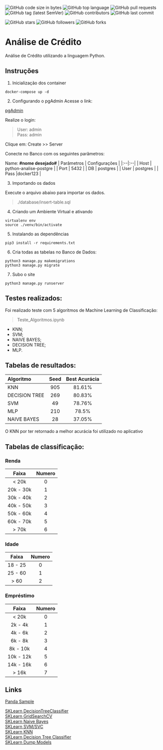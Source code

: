 ![GitHub code size in bytes](https://img.shields.io/github/languages/code-size/rauanisanfelice/python-analise-credito.svg)
![GitHub top language](https://img.shields.io/github/languages/top/rauanisanfelice/python-analise-credito.svg)
![GitHub pull requests](https://img.shields.io/github/issues-pr/rauanisanfelice/python-analise-credito.svg)
![GitHub tag (latest SemVer)](https://img.shields.io/github/tag/rauanisanfelice/python-analise-credito.svg)
![GitHub contributors](https://img.shields.io/github/contributors/rauanisanfelice/python-analise-credito.svg)
![GitHub last commit](https://img.shields.io/github/last-commit/rauanisanfelice/python-analise-credito.svg)

![GitHub stars](https://img.shields.io/github/stars/rauanisanfelice/python-analise-credito.svg?style=social)
![GitHub followers](https://img.shields.io/github/followers/rauanisanfelice.svg?style=social)
![GitHub forks](https://img.shields.io/github/forks/rauanisanfelice/python-analise-credito.svg?style=social)


# Análise de Crédito

Análise de Crédito utilizando a linguagem Python.

## Instruções

1. Inicialização dos container
```
docker-compose up -d
```

2. Configurando o pgAdmin
Acesse o link:

[pgAdmin](http://localhost:80/)

Realize o login:

>User: admin  
>Pass: admin

Clique em: Create >> Server

Conecte no Banco com os seguintes parâmetros:

Name: **#nome desejado#**
| Parâmetros | Configurações |
|:--|:--|
| Host | python-analise-postgre |
| Port | 5432 |
| DB | postgres |
| User | postgres |
| Pass |docker123 |

3. Importando os dados

Execute o arquivo abaixo para importar os dados.
> ./database/insert-table.sql

4. Criando um Ambiente Virtual e ativando

```
virtualenv env
source ./venv/bin/activate
```

5. Instalando as dependências

```
pip3 install -r requirements.txt
```

6. Cria todas as tabelas no Banco de Dados:
```
python3 manage.py makemigrations
python3 manage.py migrate
```

7. Subo o site
```
python3 manage.py runserver
```

## Testes realizados:

Foi realizado teste com 5 algoritmos de Machine Learning de Classificação:

> Teste_Algoritmos.ipynb

* KNN;
* SVM;
* NAIVE BAYES;
* DECISION TREE;
* MLP.

## Tabelas de resultados:
| Algoritmo | Seed | Best Acurácia |
|:--|:--:|:--:|
| KNN | 905 | 81.61% |
| DECISION TREE | 269 | 80.83% |
| SVM | 49  | 78.76% |
| MLP | 210 | 78.5% |
| NAIVE BAYES | 28  | 37.05% |

O KNN por ter retornado a melhor acurácia foi utilizado no aplicativo

## Tabelas de classificação:
### Renda
| Faixa | Numero |
|:--:|:--:|
| < 20k | 0 |
| 20k - 30k | 1 |
| 30k - 40k | 2 |
| 40k - 50k | 3 |
| 50k - 60k | 4 |
| 60k - 70k | 5 |
| > 70k | 6 |

### Idade
| Faixa | Numero |
|:--:|:--:|
| 18 - 25 | 0 |
| 25 - 60 | 1 |
| > 60 | 2 |

### Empréstimo
| Faixa | Numero |
|:--:|:--:|
| < 20k | 0 |
| 2k - 4k | 1 |
| 4k - 6k | 2 |
| 6k - 8k | 3 |
| 8k - 10k | 4 |
| 10k - 12k | 5 |
| 14k - 16k | 6 |
| > 16k | 7 |


## Links

[Panda Sample](https://pandas.pydata.org/pandas-docs/stable/reference/api/pandas.DataFrame.sample.html)  

[SKLearn DecisionTreeClassifier](https://scikit-learn.org/stable/modules/generated/sklearn.tree.DecisionTreeClassifier.html)  
[SKLearn GridSearchCV](https://scikit-learn.org/stable/modules/generated/sklearn.model_selection.GridSearchCV.html)  
[SKLearn Naive Bayes](https://scikit-learn.org/stable/modules/naive_bayes.html)  
[SKLearn SVM/SVC](https://scikit-learn.org/stable/modules/generated/sklearn.svm.SVC.html)  
[SKLearn KNN](https://scikit-learn.org/stable/modules/generated/sklearn.neighbors.KNeighborsClassifier.html)  
[SKLearn Decision Tree Classifier](https://scikit-learn.org/stable/modules/generated/sklearn.tree.DecisionTreeClassifier.html)  
[SKLearn Dump Models](https://scikit-learn.org/stable/modules/model_persistence.html)  
